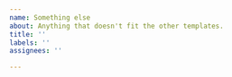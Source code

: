 ```yaml
---
name: Something else
about: Anything that doesn't fit the other templates.
title: ''
labels: ''
assignees: ''

---
```

